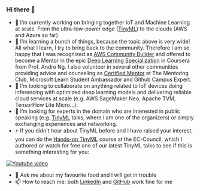 ### Hi there 👋

- 🔭 I’m currently working on bringing together IoT and Machine Learning at scale. From the ultra-low-power edge ([TinyML](https://www.meetup.com/tinyML-Enabling-low-Power-ML-at-the-edge-Stuttgart-Germany/)) to the clouds (AWS and Azure so far)
- 🌱 I’m learning a bunch of things, because the topic above is very wide! All what I learn, I try to bring back to the community. Therefore I am so happy that I was recognized as [AWS Community Builder](https://aws.amazon.com/developer/community/community-builders/community-builders-directory/?cb-cards.sort-by=item.additionalFields.cbName&cb-cards.sort-order=asc&awsf.builder-category=*all&awsf.location=*all&awsf.year=*all&cb-cards.q=carlos%2Bhernandez-vaquero&cb-cards.q_operator=AND) and offered to become a Mentor in the epic [Deep Learning Specialization](https://www.coursera.org/specializations/deep-learning) in Coursera from Prof. Andre Ng. I also volunteer in several other communities providing advice and counseling as [Certified Mentor](https://www.mentoring-club.com/the-mentors/carlos-hernandez-vaquero) at The Mentoring Club, Microsoft Learn Student Ambassador and Github Campus Expert.
- 👯 I’m looking to collaborate on anything related to IoT devices doing inferencing with optimized deep learning models and delivering reliable cloud services at scale (e.g. AWS SageMaker Neo, Apache TVM, TensorFlow Lite Micro...).
- 🤔 I’m looking for experts in the domain who are interested in public speaking (e.g. [TinyML](https://www.meetup.com/tinyML-Enabling-low-Power-ML-at-the-edge-Stuttgart-Germany/) talks, where I am one of the organizers) or simply exchanging experiences and networking.
- ⚡ If you didn't hear about TinyML before and I have raised your interest, you can do the [Hands-on TinyML](https://codered.eccouncil.org/course/hands-on-tinyml) course at the EC-Council, which I authored or watch for free one of our latest TinyML talks to see if this is something interesting for you:


[![Youtube video](https://img.youtube.com/vi/iCXlPVKCsBE/0.jpg)](https://www.youtube.com/watch?v=iCXlPVKCsBE)
- 💬 Ask me about my favourite food and I will get in trouble
- 📫 How to reach me: both [LinkedIn](https://www.linkedin.com/in/carloshvp) and [GitHub](https://github.com/carloshvp) work fine for me

<!--
**carloshvp/carloshvp** is a ✨ _special_ ✨ repository because its `README.md` (this file) appears on your GitHub profile.

Here are some ideas to get you started:

- 🔭 I’m currently working on ...
- 🌱 I’m currently learning ...
- 👯 I’m looking to collaborate on ...
- 🤔 I’m looking for help with ...
- 💬 Ask me about ...
- 📫 How to reach me: ...
- 😄 Pronouns: ...
- ⚡ Fun fact: ...
-->
